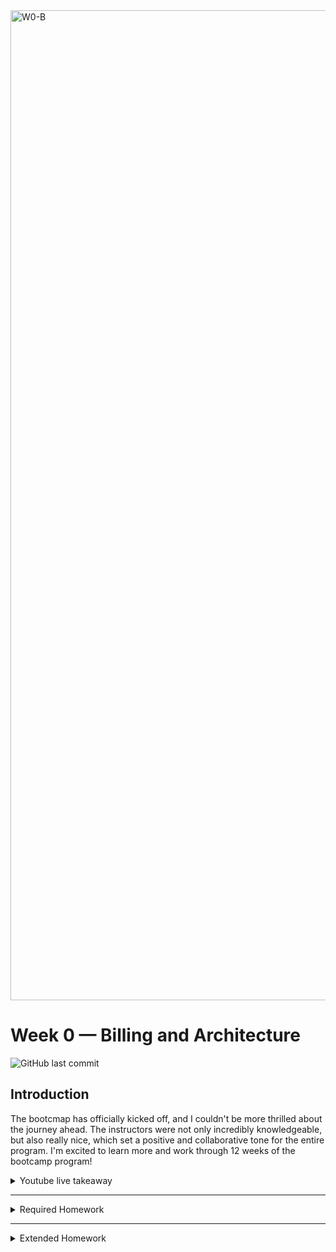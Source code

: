 

<img width="1584" alt="W0-B" src="https://user-images.githubusercontent.com/123767474/219365375-7a054844-6812-4ef6-ae0d-2657faf25691.png">

# Week 0 — Billing and Architecture


![GitHub last commit](https://img.shields.io/github/last-commit/ash-codess/aws-bootcamp-cruddur-2023)

## Introduction

The bootcmap has officially kicked off, and I couldn't be more thrilled about the journey ahead.
The instructors were not only incredibly knowledgeable, but also really nice, which set a positive and collaborative tone for the entire program. I'm excited to learn more and work through 12 weeks of the bootcamp program!

<details>
<summary> Youtube live takeaway </summary>

Few things i picked from livestream that i wanted to look into more:

- **Iron triangle** - The basic idea is that any project has a fixed amount of time, a fixed budget or cost, and a specific set of deliverables or scope that must be met. Changing any one of these factors will affect the other two. For example, if the scope of a project is increased, then either the cost or the time required to complete the project will have to increase as well. Similarly, if the time available for a project is reduced, then either the scope or the cost will have to be reduced as well.
  
  ![iron-triangle](https://user-images.githubusercontent.com/123767474/219365702-a4a7dcde-e648-43e9-9204-062102a56336.png)

- **TOGAF** - We need TOGAF or similar enterprise architecture frameworks to provide a structured and organized approach to managing the complexity of large IT systems and to align them with the organization's business goals. By using a standardized approach, it becomes easier to communicate and collaborate between different teams and departments.(Didn't look more into as instruced by Chris, lol)

- **Adrain Cantril’s CI/CD pipeline mini project** - The goal of CI/CD is to enable faster and more reliable software delivery by reducing the time and effort required to move code changes from development to production. I followed Adrian's mini project and impleneted an event-driven pipeline, it was a video-on demand backend service which will take a video uploaded on s3 and with the help of aws media-corvereter it will converte it into diffrent formats like (HD/SD) and more!

- **AWS well-architected framework** - I checked out the AWS well-archtected tool and tried to fill out the questions for the cruddur. The set of questions that were in it was quiet vast. I plan to link the genrated report down below as a part of extended homework.
</details>

---

<details>
<summary>Required Homework</summary>
<br>

- Recreate Conceptual Diagram in Lucid Charts or on a Napkin
  ![Napkin diagram](https://user-images.githubusercontent.com/123767474/219365837-cecf0682-f289-44f8-b2a7-eefafa144fcb.jpg)
  
- **Recreate Logical Architectual Diagram in Lucid Charts**
  ![Logical Architectual Diagram](https://user-images.githubusercontent.com/123767474/219365946-6a36f12d-b992-42d9-a1fc-40816325cba5.png)
  [Lucid chart link](https://lucid.app/lucidchart/59e7df73-0879-4b64-9694-bfe3e89effed/edit?viewport_loc=-298%2C-228%2C3328%2C1642%2C0_0&invitationId=inv_dbc91856-3cb0-43e3-b7cc-e811ec27b9c1)

- I followed the week 0 instruction and was able to succesfully do the setup. For journal i am using vscode, as it is easier to see the changes i make simultaneously and do one final push once i am satisfied with the work. I have a clone of repo in my local system.
  ![Vs-code proof](https://user-images.githubusercontent.com/123767474/219366049-9e776535-fc10-4043-8a96-b373f841fc4d.png)
 

- Few proof of work i would like to show - Destroyed my root account credentail and everything is done admin IAM user

- **Budget**
  
  ![Vs-code proof](https://user-images.githubusercontent.com/123767474/219366154-e17f1733-bc63-43c4-bf77-44508b7a4680.png)

- **Biling alarm**
  <br />
  So I ran into my first issue when i checked SNS to take screenshot i saw there was nothing there the notification that i created was gone. I thought maybe it was accidentally created into my root account so i cross-checked but that wasn't the case.Turns out i made AWS send me couple of notifciation conformaiton mails because it landed in spam folder and i didn;t click on the right link for conformation and sns delets the topic after three days of pending conformation.

</details>

---

<details>
<summary> Extended Homework </summary>

Pending

</details>
